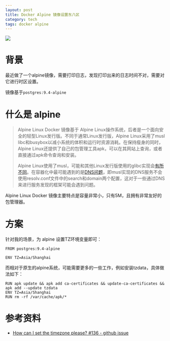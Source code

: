 ```yaml
---
layout: post
title: Docker Alpine 镜像设置东八区
category: tech
tags: docker alpine
---
```

![](https://cdn.kelu.org/blog/tags/docker.jpg)

# 背景

最近做了一个alpine镜像，需要打印日志，发现打印出来的日志时间不对，需要对它进行时区设置。

镜像基于`postgres:9.4-alpine`

# 什么是 alpine

> Alpine Linux Docker 镜像基于 Alpine Linux操作系统，后者是一个面向安全的轻型Linux发行版。不同于通常Linux发行版，Alpine Linux采用了musl libc和busybox以减小系统的体积和运行时资源消耗。在保持瘦身的同时，Alpine Linux还提供了自己的包管理工具apk，可以在其网站上查询，或者直接通过apk命令查询和安装。
>
> Alpine Linux使用了musl，可能和其他Linux发行版使用的glibc实现会[有所不同](http://wiki.musl-libc.org/wiki/Functional_differences_from_glibc)。在容器化中最可能遇到的是[DNS问题](https://github.com/gliderlabs/docker-alpine/issues/8)，即musl实现的DNS服务不会使用resolv.conf文件中的search和domain两个配置，这对于一些通过DNS来进行服务发现的框架可能会遇到问题。

Alpine Linux Docker 镜像主要特点是容量非常小，只有5M，且拥有非常友好的包管理器。

# 方案

针对我的场景，为 alpine 设置TZ环境变量即可：

```
FROM postgres:9.4-alpine

ENV TZ=Asia/Shanghai
```

而相对于原生的alpine系统，可能需要更多的一些工作，例如安装tzdata，具体做法如下：

```
RUN apk update && apk add ca-certificates && update-ca-certificates && apk add --update tzdata
ENV TZ=Asia/Shanghai
RUN rm -rf /var/cache/apk/*
```

# 参考资料

* [How can I set the timezone please? #136 - github issue](https://github.com/gliderlabs/docker-alpine/issues/136)